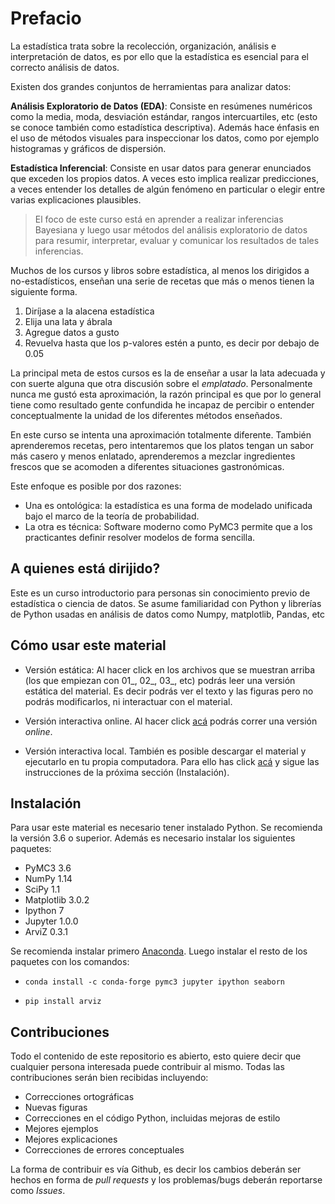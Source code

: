 # Prefacio

La estadística trata sobre la recolección, organización, análisis e interpretación de datos, es por ello que la estadística es esencial para el correcto análisis de datos. 

Existen dos grandes conjuntos de herramientas para analizar datos:

**Análisis Exploratorio de Datos (EDA)**: Consiste en resúmenes numéricos como la media, moda, desviación estándar, rangos intercuartiles, etc (esto se conoce también como estadística descriptiva). Además hace énfasis en el uso de métodos visuales para inspeccionar los datos, como por ejemplo histogramas y gráficos de dispersión.

**Estadística Inferencial**: Consiste en usar datos para generar enunciados que exceden los propios datos. A veces esto implica realizar predicciones, a veces entender los detalles de algún fenómeno en particular o elegir entre varias explicaciones plausibles.

> El foco de este curso está en aprender a realizar inferencias Bayesiana y luego usar métodos del análisis exploratorio de datos para resumir, interpretar, evaluar y comunicar los resultados de tales inferencias.

Muchos de los cursos y libros sobre estadística, al menos los dirigidos a no-estadísticos, enseñan una serie de recetas que más o menos tienen la siguiente forma. 

1. Diríjase a la alacena estadística
2. Elija una lata y ábrala
3. Agregue datos a gusto
4. Revuelva hasta que los p-valores estén a punto, es decir por debajo de 0.05


La principal meta de estos cursos es la de enseñar a usar la lata adecuada y con suerte alguna que otra discusión sobre el _emplatado_. Personalmente nunca me gustó esta aproximación, la razón principal es que por lo general tiene como resultado gente confundida he incapaz de percibir o entender conceptualmente la unidad de los diferentes métodos enseñados.

En este curso se intenta una aproximación totalmente diferente. También aprenderemos recetas, pero intentaremos que los platos tengan un sabor más casero y menos enlatado, aprenderemos a mezclar ingredientes frescos que se acomoden a diferentes situaciones gastronómicas.

Este enfoque es posible por dos razones:

* Una es ontológica: la estadística es una forma de modelado unificada bajo el marco de la teoría de probabilidad.
* La otra es técnica: Software moderno como PyMC3 permite que a los practicantes definir resolver modelos de forma sencilla.

## A quienes está dirijido?

Este es un curso introductorio para personas sin conocimiento previo de estadística o ciencia de datos. Se asume familiaridad con Python y librerías de Python usadas en análisis de datos como Numpy, matplotlib, Pandas, etc

## Cómo usar este material

* Versión estática: Al hacer click en los archivos que se muestran arriba (los que empiezan con 01_, 02_, 03_, etc) podrás leer una versión estática del material. Es decir podrás ver el texto y las figuras pero no podrás modificarlos, ni interactuar con el material.

* Versión interactiva online. Al hacer click [acá](https://mybinder.org/v2/gh/aloctavodia/Modelado_Bayesiano/master) podrás correr una versión _online_.

* Versión interactiva local. También es posible descargar el material y ejecutarlo en tu propia computadora. Para ello has click [acá](https://github.com/aloctavodia/Modelado_Bayesiano/archive/master.zip) y sigue las instrucciones de la próxima sección (Instalación).


## Instalación
Para usar este material es necesario tener instalado Python. Se recomienda la versión 3.6 o superior. Además es necesario instalar los siguientes paquetes:

* PyMC3 3.6
* NumPy 1.14
* SciPy 1.1
* Matplotlib 3.0.2
* Ipython 7
* Jupyter 1.0.0
* ArviZ 0.3.1

Se recomienda instalar primero [Anaconda](https://www.continuum.io/downloads). Luego instalar el resto de los paquetes con los comandos:

* `conda install -c conda-forge pymc3 jupyter ipython seaborn`

* `pip install arviz`


## Contribuciones
Todo el contenido de este repositorio es abierto, esto quiere decir que cualquier persona interesada puede contribuir al mismo. Todas las contribuciones serán bien recibidas incluyendo:

* Correcciones ortográficas
* Nuevas figuras
* Correcciones en el código Python, incluidas mejoras de estilo
* Mejores ejemplos
* Mejores explicaciones 
* Correcciones de errores conceptuales

La forma de contribuir es vía Github, es decir los cambios deberán ser hechos en forma de _pull requests_ y los problemas/bugs deberán reportarse como _Issues_.

